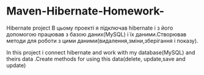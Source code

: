 # Maven-Hibernate-Homework-
Hibernate project
В цьому проекті я підключав hibernate і з його допомогою працював з базою даних(MySQL) і їх даними.Створював методи для
роботи з цими даними(видалення,зміни,зберігання і показу).

In this project i connect hibernate and work with my database(MySQL) and theirs data .Create methods for using this data(delete,
update,save and update)
